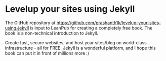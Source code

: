 # Levelup your sites using Jekyll
The GitHub repository at  https://github.com/prashanth1k/levelup-your-sites-using-jekyll is input to LeanPub for creating a completely free book. The book is a non-technical introduction to Jekyll.

Create fast, secure websites, and host your sites/blog on world-class infrastructure - all for FREE. Jekyll is a wonderful platform, and I hope this book can put it in front of millions more :)
